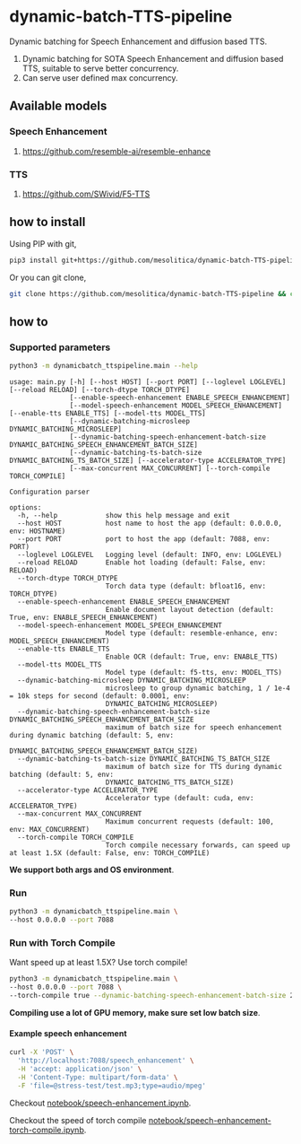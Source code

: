 # dynamic-batch-TTS-pipeline

Dynamic batching for Speech Enhancement and diffusion based TTS.

1. Dynamic batching for SOTA Speech Enhancement and diffusion based TTS, suitable to serve better concurrency.
2. Can serve user defined max concurrency.

## Available models

### Speech Enhancement

1. https://github.com/resemble-ai/resemble-enhance

### TTS

1. https://github.com/SWivid/F5-TTS

## how to install

Using PIP with git,

```bash
pip3 install git+https://github.com/mesolitica/dynamic-batch-TTS-pipeline
```

Or you can git clone,

```bash
git clone https://github.com/mesolitica/dynamic-batch-TTS-pipeline && cd dynamic-batch-TTS-pipeline
```

## how to

### Supported parameters

```bash
python3 -m dynamicbatch_ttspipeline.main --help
```

```
usage: main.py [-h] [--host HOST] [--port PORT] [--loglevel LOGLEVEL] [--reload RELOAD] [--torch-dtype TORCH_DTYPE]
               [--enable-speech-enhancement ENABLE_SPEECH_ENHANCEMENT]
               [--model-speech-enhancement MODEL_SPEECH_ENHANCEMENT] [--enable-tts ENABLE_TTS] [--model-tts MODEL_TTS]
               [--dynamic-batching-microsleep DYNAMIC_BATCHING_MICROSLEEP]
               [--dynamic-batching-speech-enhancement-batch-size DYNAMIC_BATCHING_SPEECH_ENHANCEMENT_BATCH_SIZE]
               [--dynamic-batching-ts-batch-size DYNAMIC_BATCHING_TS_BATCH_SIZE] [--accelerator-type ACCELERATOR_TYPE]
               [--max-concurrent MAX_CONCURRENT] [--torch-compile TORCH_COMPILE]

Configuration parser

options:
  -h, --help            show this help message and exit
  --host HOST           host name to host the app (default: 0.0.0.0, env: HOSTNAME)
  --port PORT           port to host the app (default: 7088, env: PORT)
  --loglevel LOGLEVEL   Logging level (default: INFO, env: LOGLEVEL)
  --reload RELOAD       Enable hot loading (default: False, env: RELOAD)
  --torch-dtype TORCH_DTYPE
                        Torch data type (default: bfloat16, env: TORCH_DTYPE)
  --enable-speech-enhancement ENABLE_SPEECH_ENHANCEMENT
                        Enable document layout detection (default: True, env: ENABLE_SPEECH_ENHANCEMENT)
  --model-speech-enhancement MODEL_SPEECH_ENHANCEMENT
                        Model type (default: resemble-enhance, env: MODEL_SPEECH_ENHANCEMENT)
  --enable-tts ENABLE_TTS
                        Enable OCR (default: True, env: ENABLE_TTS)
  --model-tts MODEL_TTS
                        Model type (default: f5-tts, env: MODEL_TTS)
  --dynamic-batching-microsleep DYNAMIC_BATCHING_MICROSLEEP
                        microsleep to group dynamic batching, 1 / 1e-4 = 10k steps for second (default: 0.0001, env:
                        DYNAMIC_BATCHING_MICROSLEEP)
  --dynamic-batching-speech-enhancement-batch-size DYNAMIC_BATCHING_SPEECH_ENHANCEMENT_BATCH_SIZE
                        maximum of batch size for speech enhancement during dynamic batching (default: 5, env:
                        DYNAMIC_BATCHING_SPEECH_ENHANCEMENT_BATCH_SIZE)
  --dynamic-batching-ts-batch-size DYNAMIC_BATCHING_TS_BATCH_SIZE
                        maximum of batch size for TTS during dynamic batching (default: 5, env:
                        DYNAMIC_BATCHING_TTS_BATCH_SIZE)
  --accelerator-type ACCELERATOR_TYPE
                        Accelerator type (default: cuda, env: ACCELERATOR_TYPE)
  --max-concurrent MAX_CONCURRENT
                        Maximum concurrent requests (default: 100, env: MAX_CONCURRENT)
  --torch-compile TORCH_COMPILE
                        Torch compile necessary forwards, can speed up at least 1.5X (default: False, env: TORCH_COMPILE)
```

**We support both args and OS environment**.

### Run

```bash
python3 -m dynamicbatch_ttspipeline.main \
--host 0.0.0.0 --port 7088
```

### Run with Torch Compile

Want speed up at least 1.5X? Use torch compile!

```bash
python3 -m dynamicbatch_ttspipeline.main \
--host 0.0.0.0 --port 7088 \
--torch-compile true --dynamic-batching-speech-enhancement-batch-size 2
```

**Compiling use a lot of GPU memory, make sure set low batch size**.

#### Example speech enhancement

```bash
curl -X 'POST' \
  'http://localhost:7088/speech_enhancement' \
  -H 'accept: application/json' \
  -H 'Content-Type: multipart/form-data' \
  -F 'file=@stress-test/test.mp3;type=audio/mpeg'
```

Checkout [notebook/speech-enhancement.ipynb](notebook/speech-enhancement.ipynb).

Checkout the speed of torch compile [notebook/speech-enhancement-torch-compile.ipynb](notebook/speech-enhancement-torch-compile.ipynb).